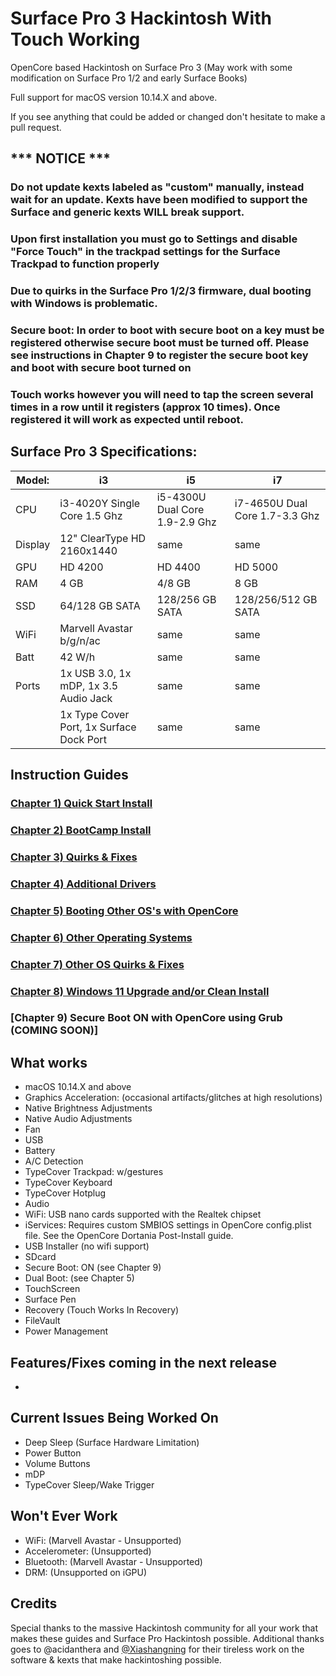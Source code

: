 # Surface Pro 3 Hackintosh With Touch Working
OpenCore based Hackintosh on Surface Pro 3 (May work with some modification on Surface Pro 1/2 and early Surface Books)

Full support for macOS version 10.14.X and above.

If you see anything that could be added or changed don't hesitate to make a pull request.


## *** NOTICE ***
### Do not update kexts labeled as "custom" manually, instead wait for an update. Kexts have been modified to support the Surface and generic kexts WILL break support.
### Upon first installation you must go to Settings and disable "Force Touch" in the trackpad settings for the Surface Trackpad to function properly
### Due to quirks in the Surface Pro 1/2/3 firmware, dual booting with Windows is problematic.
### Secure boot: In order to boot with secure boot on a key must be registered otherwise secure boot must be turned off. Please see instructions in Chapter 9 to register the secure boot key and boot with secure boot turned on
### Touch works however you will need to tap the screen several times in a row until it registers (approx 10 times). Once registered it will work as expected until reboot. 


## Surface Pro 3 Specifications:

| Model: | i3 | i5 | i7 |
|-|-|-|-|
|CPU| i3-4020Y Single Core 1.5 Ghz| i5-4300U Dual Core 1.9-2.9 Ghz| i7-4650U Dual Core 1.7-3.3 Ghz |
|Display| 12" ClearType HD 2160x1440 | same | same |
|GPU| HD 4200 | HD 4400 | HD 5000 |
|RAM| 4 GB | 4/8 GB | 8 GB |
|SSD| 64/128 GB SATA | 128/256 GB SATA | 128/256/512 GB SATA |
|WiFi| Marvell Avastar b/g/n/ac | same | same |
|Batt| 42 W/h | same | same |
|Ports| 1x USB 3.0, 1x mDP, 1x 3.5 Audio Jack | same | same |
|   | 1x Type Cover Port, 1x Surface Dock Port | same | same |



## Instruction Guides

### [Chapter 1) Quick Start Install](https://github.com/balopez83/Surface_Pro_3_Hackintosh/blob/main/1-QuickStart.md)
### [Chapter 2) BootCamp Install](https://github.com/balopez83/Surface_Pro_3_Hackintosh/blob/main/2-BootCamp.md)
### [Chapter 3) Quirks & Fixes](https://github.com/balopez83/Surface_Pro_3_Hackintosh/blob/main/3-quirks%26fixes.md)
### [Chapter 4) Additional Drivers](https://github.com/balopez83/Surface_Pro_3_Hackintosh/blob/main/4-drivers.md)
### [Chapter 5) Booting Other OS's with OpenCore](https://github.com/balopez83/Surface_Pro_3_Hackintosh/blob/main/5-OtherOS%26OC.md)
### [Chapter 6) Other Operating Systems](https://github.com/balopez83/Surface_Pro_3_Hackintosh/blob/main/6-OtherOS.md)
### [Chapter 7) Other OS Quirks & Fixes](https://github.com/balopez83/Surface_Pro_3_Hackintosh/blob/main/7-OtherOSquirks%26fixes.md)
### [Chapter 8) Windows 11 Upgrade and/or Clean Install](https://github.com/balopez83/Surface_Pro_3_Hackintosh/blob/main/8-Windows-11.md)
### [Chapter 9) Secure Boot ON with OpenCore using Grub (COMING SOON)]

## What works 

- macOS 10.14.X and above
- Graphics Acceleration: (occasional artifacts/glitches at high resolutions)
- Native Brightness Adjustments
- Native Audio Adjustments
- Fan
- USB
- Battery
- A/C Detection
- TypeCover Trackpad: w/gestures
- TypeCover Keyboard
- TypeCover Hotplug
- Audio
- WiFi: USB nano cards supported with the Realtek chipset
- iServices: Requires custom SMBIOS settings in OpenCore config.plist file. See the OpenCore Dortania Post-Install guide.
- USB Installer (no wifi support)
- SDcard
- Secure Boot: ON (see Chapter 9)
- Dual Boot: (see Chapter 5)
- TouchScreen
- Surface Pen
- Recovery (Touch Works In Recovery)
- FileVault
- Power Management


## Features/Fixes coming in the next release

- 


## Current Issues Being Worked On

- Deep Sleep (Surface Hardware Limitation)
- Power Button
- Volume Buttons
- mDP
- TypeCover Sleep/Wake Trigger


## Won't Ever Work

- WiFi: (Marvell Avastar - Unsupported)
- Accelerometer: (Unsupported)
- Bluetooth: (Marvell Avastar - Unsupported)
- DRM: (Unsupported on iGPU)


## Credits
Special thanks to the massive Hackintosh community for all your work that makes these guides and Surface Pro Hackintosh possible. Additional thanks goes to @acidanthera and [@Xiashangning](https://github.com/Xiashangning/BigSurface) for their tireless work on the software & kexts that make hackintoshing possible. <br>
